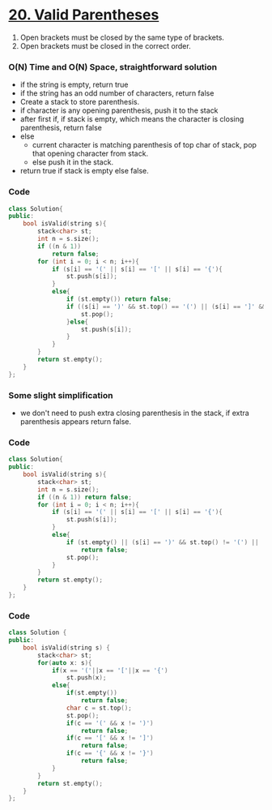 # [20. Valid Parentheses](https://leetcode.com/problems/valid-parentheses/)

1. Open brackets must be closed by the same type of brackets.
2. Open brackets must be closed in the correct order.

### O(N) Time and O(N) Space, straightforward solution

-   if the string is empty, return true
-   if the string has an odd number of characters, return false
-   Create a stack to store parenthesis.
-   if character is any opening parenthesis, push it to the stack
-   after first if, if stack is empty, which means the character is closing parenthesis, return false
-   else
    -   current character is matching parenthesis of top char of stack, pop that opening character from stack.
    -   else push it in the stack.
-   return true if stack is empty else false.

### Code

```cpp
class Solution{
public:
    bool isValid(string s){
        stack<char> st;
        int n = s.size();
        if ((n & 1))
            return false;
        for (int i = 0; i < n; i++){
            if (s[i] == '(' || s[i] == '[' || s[i] == '{'){
                st.push(s[i]);
            }
            else{
                if (st.empty()) return false;
                if ((s[i] == ')' && st.top() == '(') || (s[i] == ']' && st.top() == '[') || (s[i] == '}' && st.top() == '{')){
                    st.pop();
                }else{
                    st.push(s[i]);
                }
            }
        }
        return st.empty();
    }
};
```

### Some slight simplification

-   we don't need to push extra closing parenthesis in the stack, if extra parenthesis appears return false.

### Code

```cpp
class Solution{
public:
    bool isValid(string s){
        stack<char> st;
        int n = s.size();
        if ((n & 1)) return false;
        for (int i = 0; i < n; i++){
            if (s[i] == '(' || s[i] == '[' || s[i] == '{'){
                st.push(s[i]);
            }
            else{
                if (st.empty() || (s[i] == ')' && st.top() != '(') || (s[i] == ']' && st.top() != '[') || (s[i] == '}' && st.top() != '{'))
                    return false;
                st.pop();
            }
        }
        return st.empty();
    }
};
```

### Code

```cpp
class Solution {
public:
    bool isValid(string s) {
        stack<char> st;
        for(auto x: s){
            if(x == '('||x == '['||x == '{')
                st.push(x);
            else{
                if(st.empty())
                    return false;
                char c = st.top();
                st.pop();
                if(c == '(' && x != ')')
                    return false;
                if(c == '[' && x != ']')
                    return false;
                if(c == '{' && x != '}')
                    return false;
            }
        }
        return st.empty();
    }
};
```
